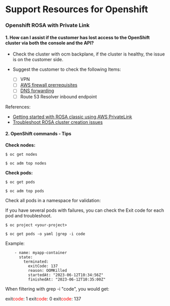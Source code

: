 # Support Resources for Openshift 

### Openshift ROSA with Private Link
#### 1. How can I assist if the customer has lost access to the OpenShift cluster via both the console and the API?

- Check the cluster with ocm backplane, if the cluster is healthy, the issue is on the customer side.
- Suggest the customer to check the following Items:

  - [ ] VPN
  - [ ] [AWS firewall prerrequisites](https://access.redhat.com/documentation/en-us/red_hat_openshift_service_on_aws/4/html/prepare_your_environment/rosa-sts-aws-prereqs#osd-aws-privatelink-firewall-prerequisites_rosa-sts-aws-prereqs)
  - [ ] [DNS forwarding](https://docs.aws.amazon.com/rosa/latest/userguide/getting-started-private-link.html#getting-started-private-link-step-4)
  - [ ] Route 53 Resolver inbound endpoint

References: 
- [Getting started with ROSA classic using AWS PrivateLink](https://docs.aws.amazon.com/rosa/latest/userguide/getting-started-private-link.html)
- [Troubleshoot ROSA cluster creation issues](https://docs.aws.amazon.com/rosa/latest/userguide/troubleshoot-rosa-cluster-provisioning.html)

#### 2. OpenShift commands - Tips

**Check nodes:**
~~~
$ oc get nodes

$ oc adm top nodes
~~~

**Check pods:**
~~~
$ oc get pods

$ oc adm top pods
~~~

Check all pods in a namespace for validation:

If you have several pods with failures, you can check the Exit code for each pod and troubleshoot.

~~~
$ oc project <your-project>
~~~
~~~
$ oc get pods -o yaml |grep -i code
~~~
Example:

```
    - name: myapp-container
      state:
        terminated:
          exitCode: 137
          reason: OOMKilled
          startedAt: "2023-06-12T10:34:56Z"
          finishedAt: "2023-06-12T10:35:00Z"
```
When filtering with grep -i "code", you would get:


exit<span style="color:red">code</span>: 1
exit<span style="color:red">code</span>: 0
exit<span style="color:red">code</span>: 137
